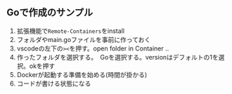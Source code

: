 ## Goで作成のサンプル
1. 拡張機能で`Remote-Containers`をinstall
2. フォルダやmain.goファイルを事前に作っておく
3. vscodeの左下の`><`を押す。open folder in Container ..
4. 作ったフォルダを選択する。　Goを選択する。versionはデフォルトの1を選択。okを押す
5. Dockerが起動する準備を始める(時間が掛かる)
6. コードが書ける状態になる
